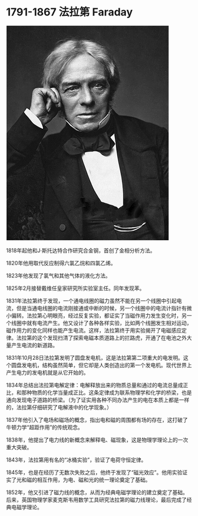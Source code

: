 
# 1791-1867 法拉第 Faraday

![](assets/1791faraday.png)

1818年起他和J·斯托达特合作研究合金钢，首创了金相分析方法。

1820年他用取代反应制得六氯乙烷和四氯乙烯。

1823年他发现了氯气和其他气体的液化方法。

1825年2月接替戴维任皇家研究所实验室主任。同年发现苯。

1831年法拉第终于发现，一个通电线圈的磁力虽然不能在另一个线圈中引起电流，但是当通电线圈的电流刚接通或中断的时候，另一个线圈中的电流计指针有微小偏转。法拉第心明眼亮，经过反复实验，都证实了当磁作用力发生变化时，另一个线圈中就有电流产生。他又设计了各种各样实验，比如两个线圈发生相对运动，磁作用力的变化同样也能产生电流。这样，法拉第终于用实验揭开了电磁感应定律。法拉第的这个发现扫清了探索电磁本质道路上的拦路虎，开通了在电池之外大量产生电流的新道路。

1831年10月28日法拉第发明了圆盘发电机，这是法拉第第二项重大的电发明。这个圆盘发电机，结构虽然简单，但它却是人类创造出的第一个发电机。现代世界上产生电力的发电机就是从它开始的。

1834年总结出法拉第电解定律：电解释放出来的物质总量和通过的电流总量成正比，和那种物质的化学当量成正比。这条定律成为联系物理学和化学的桥梁，也是通向发现电子道路的桥梁。（为了证实用各种不同办法产生的电在本质上都是一样的，法拉第仔细研究了电解液中的化学现象。）

1837年他引入了电场和磁场的概念，指出电和磁的周围都有场的存在，这打破了牛顿力学“超距作用”的传统观念。

1838年，他提出了电力线的新概念来解释电、磁现象，这是物理学理论上的一次重大突破。

1843年，法拉第用有名的“冰桶实验”，验证了电荷守恒定律。

1845年，也是在经历了无数次失败之后，他终于发现了“磁光效应”。他用实验证实了光和磁的相互作用，为电、磁和光的统一理论奠定了基础。

1852年，他又引进了磁力线的概念，从而为经典电磁学理论的建立奠定了基础。后来，英国物理学家麦克斯韦用数学工具研究法拉第的磁力线理论，最后完成了经典电磁学理论。